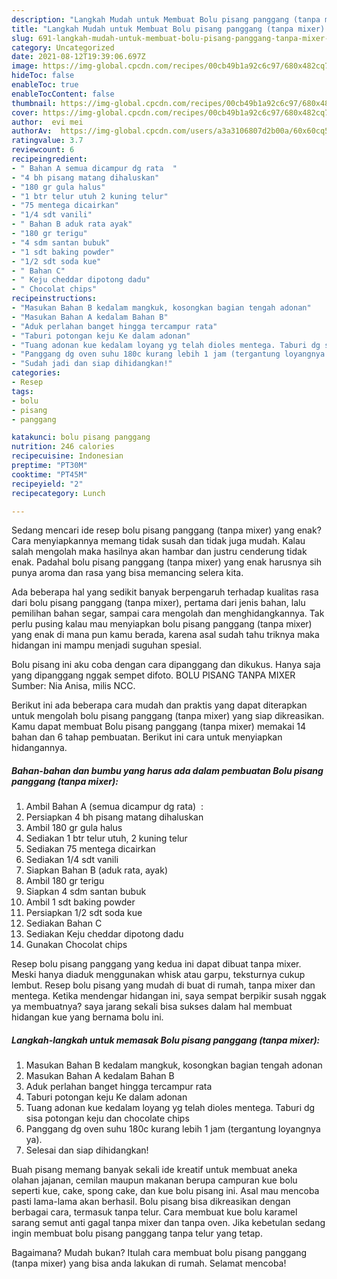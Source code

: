 ```yaml
---
description: "Langkah Mudah untuk Membuat Bolu pisang panggang (tanpa mixer) yang Enak"
title: "Langkah Mudah untuk Membuat Bolu pisang panggang (tanpa mixer) yang Enak"
slug: 691-langkah-mudah-untuk-membuat-bolu-pisang-panggang-tanpa-mixer-yang-enak
category: Uncategorized
date: 2021-08-12T19:39:06.697Z
image: https://img-global.cpcdn.com/recipes/00cb49b1a92c6c97/680x482cq70/bolu-pisang-panggang-tanpa-mixer-foto-resep-utama.jpg
hideToc: false
enableToc: true
enableTocContent: false
thumbnail: https://img-global.cpcdn.com/recipes/00cb49b1a92c6c97/680x482cq70/bolu-pisang-panggang-tanpa-mixer-foto-resep-utama.jpg
cover: https://img-global.cpcdn.com/recipes/00cb49b1a92c6c97/680x482cq70/bolu-pisang-panggang-tanpa-mixer-foto-resep-utama.jpg
author:  evi mei
authorAv:  https://img-global.cpcdn.com/users/a3a3106807d2b00a/60x60cq50/avatar.jpg
ratingvalue: 3.7
reviewcount: 6
recipeingredient:
- " Bahan A semua dicampur dg rata  "
- "4 bh pisang matang dihaluskan"
- "180 gr gula halus"
- "1 btr telur utuh 2 kuning telur"
- "75 mentega dicairkan"
- "1/4 sdt vanili"
- " Bahan B aduk rata ayak"
- "180 gr terigu"
- "4 sdm santan bubuk"
- "1 sdt baking powder"
- "1/2 sdt soda kue"
- " Bahan C"
- " Keju cheddar dipotong dadu"
- " Chocolat chips"
recipeinstructions:
- "Masukan Bahan B kedalam mangkuk, kosongkan bagian tengah adonan"
- "Masukan Bahan A kedalam Bahan B"
- "Aduk perlahan banget hingga tercampur rata"
- "Taburi potongan keju Ke dalam adonan"
- "Tuang adonan kue kedalam loyang yg telah dioles mentega. Taburi dg sisa potongan keju dan chocolate chips"
- "Panggang dg oven suhu 180c kurang lebih 1 jam (tergantung loyangnya ya)."
- "Sudah jadi dan siap dihidangkan!"
categories:
- Resep
tags:
- bolu
- pisang
- panggang

katakunci: bolu pisang panggang 
nutrition: 246 calories
recipecuisine: Indonesian
preptime: "PT30M"
cooktime: "PT45M"
recipeyield: "2"
recipecategory: Lunch

---
```



Sedang mencari ide resep bolu pisang panggang (tanpa mixer) yang enak? Cara menyiapkannya memang tidak susah dan tidak juga mudah. Kalau salah mengolah maka hasilnya akan hambar dan justru cenderung tidak enak. Padahal bolu pisang panggang (tanpa mixer) yang enak harusnya sih punya aroma dan rasa yang bisa memancing selera kita.


Ada beberapa hal yang sedikit banyak berpengaruh terhadap kualitas rasa dari bolu pisang panggang (tanpa mixer), pertama dari jenis bahan, lalu pemilihan bahan segar, sampai cara mengolah dan menghidangkannya. Tak perlu pusing kalau mau menyiapkan bolu pisang panggang (tanpa mixer) yang enak di mana pun kamu berada, karena asal sudah tahu triknya maka hidangan ini mampu menjadi suguhan spesial.

Bolu pisang ini aku coba dengan cara dipanggang dan dikukus. Hanya saja yang dipanggang nggak sempet difoto. BOLU PISANG TANPA MIXER Sumber: Nia Anisa, milis NCC.


Berikut ini ada beberapa cara mudah dan praktis yang dapat diterapkan untuk mengolah bolu pisang panggang (tanpa mixer) yang siap dikreasikan. Kamu dapat membuat Bolu pisang panggang (tanpa mixer) memakai 14 bahan dan 6 tahap pembuatan. Berikut ini cara untuk menyiapkan hidangannya.

<!--inarticleads1-->

##### Bahan-bahan dan bumbu yang harus ada dalam pembuatan Bolu pisang panggang (tanpa mixer):

1. Ambil  Bahan A (semua dicampur dg rata)  :
1. Persiapkan 4 bh pisang matang dihaluskan
1. Ambil 180 gr gula halus
1. Sediakan 1 btr telur utuh, 2 kuning telur
1. Sediakan 75 mentega dicairkan
1. Sediakan 1/4 sdt vanili
1. Siapkan  Bahan B (aduk rata, ayak)
1. Ambil 180 gr terigu
1. Siapkan 4 sdm santan bubuk
1. Ambil 1 sdt baking powder
1. Persiapkan 1/2 sdt soda kue
1. Sediakan  Bahan C
1. Sediakan  Keju cheddar dipotong dadu
1. Gunakan  Chocolat chips


Resep bolu pisang panggang yang kedua ini dapat dibuat tanpa mixer. Meski hanya diaduk menggunakan whisk atau garpu, teksturnya cukup lembut. Resep bolu pisang yang mudah di buat di rumah, tanpa mixer dan mentega. Ketika mendengar hidangan ini, saya sempat berpikir susah nggak ya membuatnya? saya jarang sekali bisa sukses dalam hal membuat hidangan kue yang bernama bolu ini. 

<!--inarticleads2-->

##### Langkah-langkah untuk memasak Bolu pisang panggang (tanpa mixer):

1. Masukan Bahan B kedalam mangkuk, kosongkan bagian tengah adonan
1. Masukan Bahan A kedalam Bahan B
1. Aduk perlahan banget hingga tercampur rata
1. Taburi potongan keju Ke dalam adonan
1. Tuang adonan kue kedalam loyang yg telah dioles mentega. Taburi dg sisa potongan keju dan chocolate chips
1. Panggang dg oven suhu 180c kurang lebih 1 jam (tergantung loyangnya ya).
1. Selesai dan siap dihidangkan!

Buah pisang memang banyak sekali ide kreatif untuk membuat aneka olahan jajanan, cemilan maupun makanan berupa campuran kue bolu seperti kue, cake, spong cake, dan kue bolu pisang ini. Asal mau mencoba pasti lama-lama akan berhasil. Bolu pisang bisa dikreasikan dengan berbagai cara, termasuk tanpa telur. Cara membuat kue bolu karamel sarang semut anti gagal tanpa mixer dan tanpa oven. Jika kebetulan sedang ingin membuat bolu pisang panggang tanpa telur yang tetap. 

Bagaimana? Mudah bukan? Itulah cara membuat bolu pisang panggang (tanpa mixer) yang bisa anda lakukan di rumah. Selamat mencoba!
